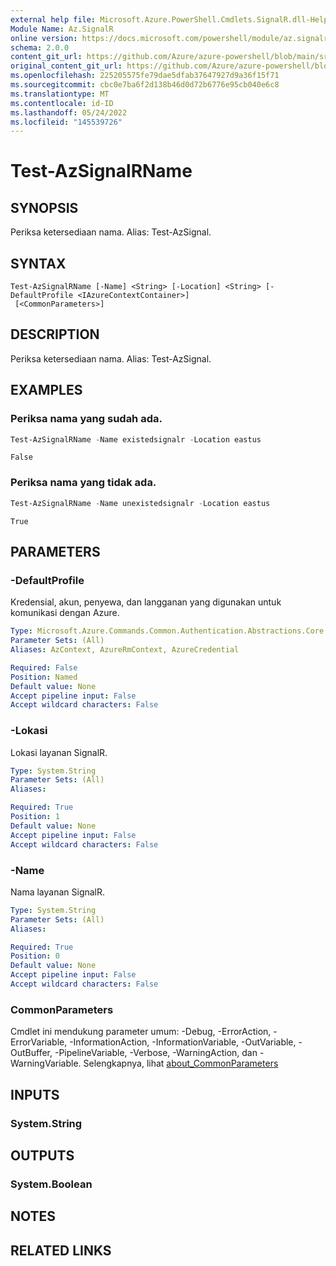 ```yaml
---
external help file: Microsoft.Azure.PowerShell.Cmdlets.SignalR.dll-Help.xml
Module Name: Az.SignalR
online version: https://docs.microsoft.com/powershell/module/az.signalr/test-azsignalrname
schema: 2.0.0
content_git_url: https://github.com/Azure/azure-powershell/blob/main/src/SignalR/SignalR/help/Test-AzSignalRName.md
original_content_git_url: https://github.com/Azure/azure-powershell/blob/main/src/SignalR/SignalR/help/Test-AzSignalRName.md
ms.openlocfilehash: 225205575fe79dae5dfab37647927d9a36f15f71
ms.sourcegitcommit: cbc0e7ba6f2d138b46d0d72b6776e95cb040e6c8
ms.translationtype: MT
ms.contentlocale: id-ID
ms.lasthandoff: 05/24/2022
ms.locfileid: "145539726"
---
```

# Test-AzSignalRName

## SYNOPSIS
Periksa ketersediaan nama. Alias: Test-AzSignal.

## SYNTAX

```
Test-AzSignalRName [-Name] <String> [-Location] <String> [-DefaultProfile <IAzureContextContainer>]
 [<CommonParameters>]
```

## DESCRIPTION
Periksa ketersediaan nama. Alias: Test-AzSignal.

## EXAMPLES

### Periksa nama yang sudah ada.
```powershell
Test-AzSignalRName -Name existedsignalr -Location eastus
```

```output
False
```

### Periksa nama yang tidak ada.
```powershell
Test-AzSignalRName -Name unexistedsignalr -Location eastus
```

```output
True
```

## PARAMETERS

### -DefaultProfile
Kredensial, akun, penyewa, dan langganan yang digunakan untuk komunikasi dengan Azure.

```yaml
Type: Microsoft.Azure.Commands.Common.Authentication.Abstractions.Core.IAzureContextContainer
Parameter Sets: (All)
Aliases: AzContext, AzureRmContext, AzureCredential

Required: False
Position: Named
Default value: None
Accept pipeline input: False
Accept wildcard characters: False
```

### -Lokasi
Lokasi layanan SignalR.

```yaml
Type: System.String
Parameter Sets: (All)
Aliases:

Required: True
Position: 1
Default value: None
Accept pipeline input: False
Accept wildcard characters: False
```

### -Name
Nama layanan SignalR.

```yaml
Type: System.String
Parameter Sets: (All)
Aliases:

Required: True
Position: 0
Default value: None
Accept pipeline input: False
Accept wildcard characters: False
```

### CommonParameters
Cmdlet ini mendukung parameter umum: -Debug, -ErrorAction, -ErrorVariable, -InformationAction, -InformationVariable, -OutVariable, -OutBuffer, -PipelineVariable, -Verbose, -WarningAction, dan -WarningVariable. Selengkapnya, lihat [about_CommonParameters](http://go.microsoft.com/fwlink/?LinkID=113216)

## INPUTS

### System.String

## OUTPUTS

### System.Boolean

## NOTES

## RELATED LINKS
